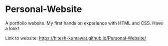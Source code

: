 # Personal-Website
A portfolio website. My first hands on experience with HTML and CSS. Have a look!

Link to website: https://hitesh-kumawat.github.io/Personal-Website/
